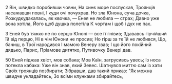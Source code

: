 2 Він, швидко поробивши човни,
На синє море поспускав,
Троянців насажавши повні,
І куди очі почухрав.
Но зла Юнона, суча дочка,
Розкудкудакалась, як квочка, —
Енея не любила — страх;
Давно уже вона хотіла,
Його щоб душка полетіла
К чортам і щоб і дух не пах.

3 Еней був тяжко не по серцю
Юноні — все її гнівив;
Здававсь гірчійший їй від перцю,
Ні в чім Юнони не просив;
Но гірш за те їй не любився,
Що, бачиш, в Трої народився
І мамою Венеру звав;
І що його покійний дядько,
Парис, Пріамове дитятко,
Путивочку Венері дав.


50 Еней піджав хвіст, мов собака;
Мов Каїн, затрусивсь увесь;
Із носа потекла кабака:
Уже він знав, який Зевес.
Шатнувся миттю сам із хати
Своїх троянців позбирати;
Зібравши, дав такий приказ:
"Як можна швидче укладайтесь,
Зо всіми клунками збирайтесь,
